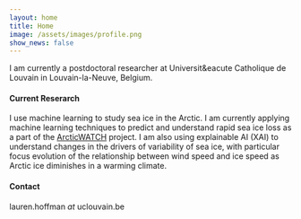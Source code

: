 ```yaml
---
layout: home
title: Home
image: /assets/images/profile.png
show_news: false
---
```


I am currently a postdoctoral researcher at Universit&eacute Catholique de Louvain in Louvain-la-Neuve, Belgium.


#### Current Reserarch
I use machine learning to study sea ice in the Arctic.  I am currently applying machine learning techniques to predict and understand rapid sea ice loss as a part of the <a href="https://arcticwatch-erc.github.io" target = "_blank">ArcticWATCH</a> project.  I am also using explainable AI (XAI) to understand changes in the drivers of variability of sea ice, with particular focus evolution of the relationship between wind speed and ice speed as Arctic ice diminishes in a warming climate.

#### Contact
lauren.hoffman _at_ uclouvain.be
